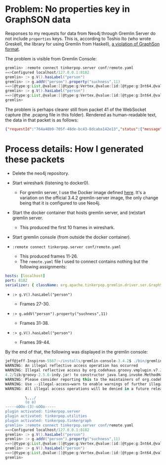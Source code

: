 # Problem: No properties key in GraphSON data

Responses to my requests for data from Neo4j through Gremlin Server do not include `properties` keys. This is, according to Toshio Ito (who wrote Greskell, the library for using Gremlin from Haskell), [a violation of GraphSon format](https://github.com/debug-ito/greskell/issues/6).

The problem is visible from Gremlin Console:

```groovy
gremlin> :remote connect tinkerpop.server conf/remote.yaml
==>Configured localhost/127.0.0.1:8182
gremlin> :> g.V().hasLabel("person")
gremlin> :> g.addV("person").property("suchness",11)
==>[@type:g:List,@value:[[@type:g:Vertex,@value:[id:[@type:g:Int64,@value:0],label:person]]]]
gremlin> :> g.V().hasLabel("person")
==>[@type:g:List,@value:[[@type:g:Vertex,@value:[id:[@type:g:Int64,@value:0],label:person]]]]
gremlin>
```

The problem is perhaps clearer still from packet 41 of the WebSocket capture (the .pcapng file in this folder). Rendered as human-readable text, the data in that packet is as follows:
```json
{"requestId":"764a48b9-705f-48de-bc43-8dcaba142e13","status":{"message":"","code":200,"attributes":{"@type":"g:Map","@value":["host","/172.17.0.1:52064"]}},"result":{"data":{"@type":"g:List","@value":[{"@type":"g:Vertex","@value":{"id":{"@type":"g:Int64","@value":0},"label":"person"}}]},"meta":{"@type":"g:Map","@value":[]}}}
```


# Process details: How I generated these packets

* Delete the neo4j repository.
* Start wireshark (listening to docker0).
    * For gremlin server, I use the Docker image defined [here](https://github.com/JeffreyBenjaminBrown/haskerpop/blob/master/docker/Dockerfile).
It's a variation on the official 3.4.2 gremlin-server image,
the only change being that it is configured to use Neo4j.

* Start the docker container that hosts gremlin server, and (re)start gremlin server.
    * This produced the first 10 frames in wireshark.

* Start gremlin console (from outside the docker container).

* `:remote connect tinkerpop.server conf/remote.yaml`
    * This produced frames 11-26.
    * The `remote.yaml` file I used to connect contains nothing but the following assignments:
```yaml
hosts: [localhost]
port: 8182
serializer: { className: org.apache.tinkerpop.gremlin.driver.ser.GraphSONMessageSerializerV1d0 }
```

* `:> g.V().hasLabel("person")`
    * Frames 27-30.

* `:> g.addV("person").property("suchness",11)`
    * Frames 31-38.

* `:> g.V().hasLabel("person")`
    * Frames 39-44.

By the end of that, the following was displayed in the gremlin console:
```groovy
jeff@jeff-Inspiron-5567:~/installs/gremlin-console-3.4.2$ ./bin/gremlin.sh
WARNING: An illegal reflective access operation has occurred
WARNING: Illegal reflective access by org.codehaus.groovy.vmplugin.v7.Java7$1 (file:/home/jeff/installs/gremlin-console-3.
4.2/lib/groovy-2.5.6-indy.jar) to constructor java.lang.invoke.MethodHandles$Lookup(java.lang.Class,int)
WARNING: Please consider reporting this to the maintainers of org.codehaus.groovy.vmplugin.v7.Java7$1
WARNING: Use --illegal-access=warn to enable warnings of further illegal reflective access operations
WARNING: All illegal access operations will be denied in a future release

         \,,,/
         (o o)
-----oOOo-(3)-oOOo-----
plugin activated: tinkerpop.server
plugin activated: tinkerpop.utilities
plugin activated: tinkerpop.tinkergraph
gremlin> :remote connect tinkerpop.server conf/remote.yaml
==>Configured localhost/127.0.0.1:8182
gremlin> :> g.V().hasLabel("person")
gremlin> :> g.addV("person").property("suchness",11)
==>[@type:g:List,@value:[[@type:g:Vertex,@value:[id:[@type:g:Int64,@value:0],label:person]]]]
gremlin> :> g.V().hasLabel("person")
==>[@type:g:List,@value:[[@type:g:Vertex,@value:[id:[@type:g:Int64,@value:0],label:person]]]]
gremlin>
```
